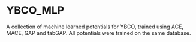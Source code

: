 # YBCO_MLP
A collection of machine learned potentials for YBCO, trained using ACE, MACE, GAP and tabGAP. All potentials were trained on the same database.
